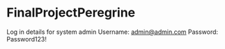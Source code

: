 # FinalProjectPeregrine

Log in details for system admin
Username: admin@admin.com
Password: Password123!
